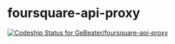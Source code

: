 foursquare-api-proxy
====================

[ ![Codeship Status for GeBeater/foursquare-api-proxy](https://www.codeship.io/projects/cf9e2c30-48b0-0131-6ee5-7a564a1f58fd/status?branch=master)](https://www.codeship.io/projects/11021)

